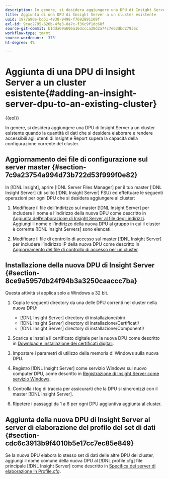 ```yaml
---
description: In genere, si desidera aggiungere una DPU di Insight Server a un cluster esistente quando la quantità di dati che si desidera elaborare e rendere accessibili agli utenti di Insight e Report supera la capacità della configurazione corrente del cluster.
title: Aggiunta di una DPU di Insight Server a un cluster esistente
uuid: 1977a90e-bd51-4838-9498-f7692891109f
exl-id: 9cac2795-626b-4fe3-8a7c-f36c9f1dc68f
source-git-commit: b1dda69a606a16dccca30d2a74c7e63dbd27936c
workflow-type: tm+mt
source-wordcount: '373'
ht-degree: 4%

---
```


# Aggiunta di una DPU di Insight Server a un cluster esistente{#adding-an-insight-server-dpu-to-an-existing-cluster}

{{eol}}

In genere, si desidera aggiungere una DPU di Insight Server a un cluster esistente quando la quantità di dati che si desidera elaborare e rendere accessibili agli utenti di Insight e Report supera la capacità della configurazione corrente del cluster.

## Aggiornamento dei file di configurazione sul server master {#section-7c9a23754a994d73b722d53f999f0e82}

In [!DNL Insight], aprire [!DNL Server Files Manager] per il tuo master [!DNL Insight Server] (di solito [!DNL Insight Server] FSU) ed effettuare le seguenti operazioni per ogni DPU che si desidera aggiungere al cluster:

1. Modificare il file dell&#39;indirizzo sul master [!DNL Insight Server] per includere il nome e l’indirizzo della nuova DPU come descritto in [Aggiunta dell’elaborazione di Insight Server al file degli indirizzi](../../../../../home/c-inst-svr/c-install-ins-svr/c-ins-svr-clstrs/c-inst-ins-svr-clstr/c-inst-proc-clstr/c-config-mstr-ins-svr-clstr.md#section-2fe5298180164e8dbaa59ea6b6ff682d). Aggiungi il nome e l&#39;indirizzo della nuova DPU al gruppo in cui il cluster è corrente [!DNL Insight Servers] sono elencati.

1. Modificare il file di controllo di accesso sul master [!DNL Insight Server] per includere l’indirizzo IP della nuova DPU come descritto in [Aggiornamento del file di controllo di accesso per un cluster](../../../../../home/c-inst-svr/c-install-ins-svr/c-ins-svr-clstrs/c-inst-ins-svr-clstr/c-inst-proc-clstr/c-config-mstr-ins-svr-clstr.md#section-fce1367d92a445168c35e9ca506e7d6b).

## Installazione della nuova DPU di Insight Server {#section-8ce9a5957db24f94b3a3250caaccc7ba}

Questa attività si applica solo a Windows a 32 bit.

1. Copia le seguenti directory da una delle DPU correnti nel cluster nella nuova DPU:

   * [!DNL Insight Server] directory di installazione/bin/
   * [!DNL Insight Server] directory di installazione/Certificati/
   * [!DNL Insight Server] directory di installazione/Componenti/

1. Scarica e installa il certificato digitale per la nuova DPU come descritto in [Download e installazione dei certificati digitali](../../../../../home/c-inst-svr/c-install-ins-svr/t-install-proc-inst-svr-dpu/c-dnld-dgtl-cert/c-dnld-dgtl-cert.md#concept-4f79c240492f4e52b6375b4b3bbefa17).
1. Impostare i parametri di utilizzo della memoria di Windows sulla nuova DPU.
1. Registro [!DNL Insight Server] come servizio Windows sul nuovo computer DPU, come descritto in [Registrazione di Insight Server come servizio Windows](../../../../../home/c-inst-svr/c-install-ins-svr/t-install-proc-inst-svr-dpu/c-reg-wdws-svc.md#concept-f2c7aa891d544a2595aa01d0d796a540).

1. Controlla i log di traccia per assicurarti che la DPU si sincronizzi con il master [!DNL Insight Server].
1. Ripetere i passaggi da 1 a 6 per ogni DPU aggiuntiva aggiunta al cluster.

## Aggiunta della nuova DPU di Insight Server ai server di elaborazione del profilo del set di dati {#section-cdc6c3913b9f4010b5e17cc7ec85e849}

Se la nuova DPU elabora lo stesso set di dati delle altre DPU del cluster, aggiungi il nome comune della nuova DPU al [!DNL profile.cfg] file principale [!DNL Insight Server] come descritto in [Specifica dei server di elaborazione in Profile.cfg](../../../../../home/c-inst-svr/c-install-ins-svr/c-ins-svr-clstrs/c-inst-ins-svr-clstr/c-inst-proc-clstr/c-config-prof-run-clstr.md#section-99664e072c21462f91fbafb6d893fcf9).

